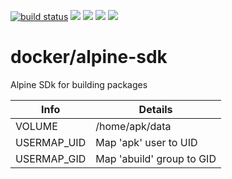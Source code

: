 [![build status](https://gitlab.timmertech.nl/docker/alpine-sdk/badges/master/build.svg)](https://gitlab.timmertech.nl/docker/alpine-sdk/commits/master)
[![](https://images.microbadger.com/badges/image/datacore/alpine-sdk.svg)](https://microbadger.com/images/datacore/alpine-sdk)
[![](https://images.microbadger.com/badges/version/datacore/alpine-sdk.svg)](https://microbadger.com/images/datacore/alpine-sdk )
[![](https://images.microbadger.com/badges/commit/datacore/alpine-sdk.svg)](https://microbadger.com/images/datacore/alpine-sdk)
[![](https://images.microbadger.com/badges/license/datacore/alpine-sdk.svg)](https://microbadger.com/images/datacore/alpine-sdk)

# docker/alpine-sdk

Alpine SDk for building packages

| Info | Details |
|------|---------|
| VOLUME | /home/apk/data |
| USERMAP_UID | Map 'apk' user to UID |
| USERMAP_GID | Map 'abuild' group to GID |

